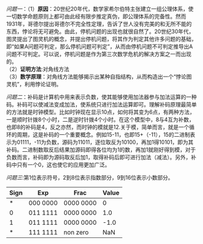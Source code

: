 *问题一*：（1）**原因**：20世纪20年代，数学家希尔伯特主张建立一组公理体系，使一切数学命题原则上都可由此经有限步推定真伪，即公理体系的完备性。然而1931年，哥德尔提出哥德尔不完全性定理，告诉了世人没有完美的和无所不能的东西，悖论将无可避免。由此，停机问题的出现也就很自然了。20世纪30年代，图灵提出了图灵机的概念，并提出停机问题，将其作为判定其他许多问题的基础，即“如果A问题可判定，那么停机问题可判定”，从而由停机问题不可判定推导出A问题不可判定。可以说，停机问题是作为第三次数学危机的解决方案之一而出现的。    
（2）**证明方法**:对角线方法  
（3）**数学原理**：对角线方法能够揭示出某种自指结构，从而构造出一个“悖论图灵机”，利用悖论证明。

*问题二*：补码是计算机中用来表示负数，使其能够使用加法器参与加法运算的一种码。补码可以使减法变成加法，使系统只进行加法运算即可。理解补码原理最简单的方法就是时钟模型。比如时钟现在显示10点，如何将其变为6点，有两种方法，一是顺时针拨8个小时，二是逆时针拨4个小时。在这个模型中，8与4互为补数，也即8的补码是4，反之亦然，而时钟的模就是12.关于模，简单而言，就是一个循环的周期，这是补码的一个重要概念。例如15-11，也即15+（-11），15的二进制表示为01111，-11为负数，源码为11011，逐位取反为10100，再加1得10101，即为其补码。二进制数取反后结果加源码即得各位均为1的数，再加1就刚好得到模，对于负数而言，补码即为源码取反后加1，取得补码后即可进行加法（减法）。另外，补码中只有一个0，这也使它的应用更加广泛。

*问题三*:第1位表示符号，2到8位表示指数部分，9到16位表示小数部分。

|Sign|Exp|Frac|Value|
|-----|-----|-----|-----|
|* |000 0000|0000 0000|0|
|0 |011 1111|0000 0000|1.0|
|1 |011 1111|0000 0000|-1.0|
|* |111 1111|non zero|NaN|
  
